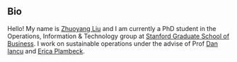 ## Bio
Hello! My name is [Zhuoyang Liu](https://www.linkedin.com/in/zhuoyang-l-55143712b/) and I am currently a PhD student in the Operations, Information & Technology group at [Stanford Graduate School of Business](https://www.gsb.stanford.edu/programs/phd/academic-experience/students/zhuoyang-liu). I work on sustainable operations under the advise of Prof [Dan Iancu](https://www.gsb.stanford.edu/faculty-research/faculty/dan-andrei-iancu) and [Erica Plambeck](https://www.gsb.stanford.edu/faculty-research/faculty/erica-plambeck).

